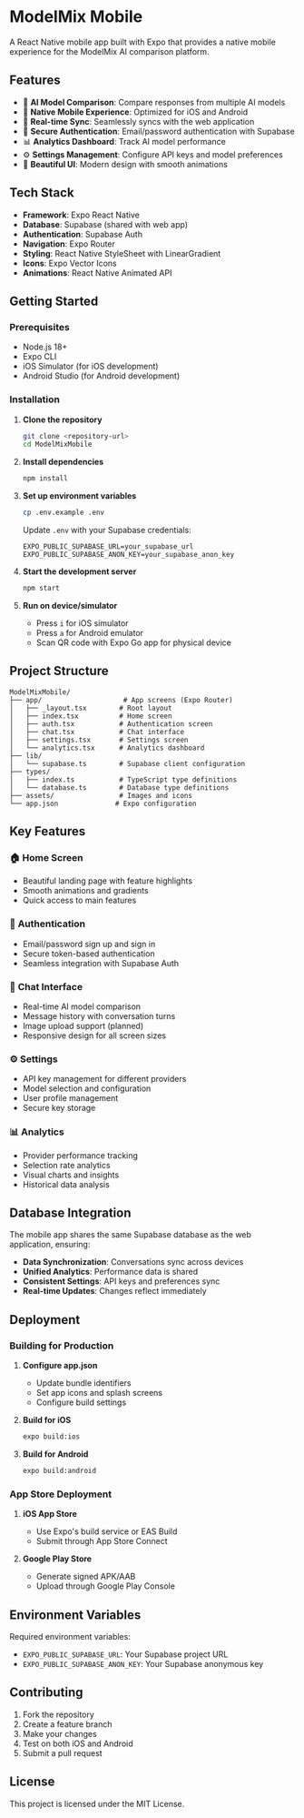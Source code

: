 # ModelMix Mobile

A React Native mobile app built with Expo that provides a native mobile experience for the ModelMix AI comparison platform.

## Features

- 🤖 **AI Model Comparison**: Compare responses from multiple AI models
- 📱 **Native Mobile Experience**: Optimized for iOS and Android
- 🔄 **Real-time Sync**: Seamlessly syncs with the web application
- 🔐 **Secure Authentication**: Email/password authentication with Supabase
- 📊 **Analytics Dashboard**: Track AI model performance
- ⚙️ **Settings Management**: Configure API keys and model preferences
- 🎨 **Beautiful UI**: Modern design with smooth animations

## Tech Stack

- **Framework**: Expo React Native
- **Database**: Supabase (shared with web app)
- **Authentication**: Supabase Auth
- **Navigation**: Expo Router
- **Styling**: React Native StyleSheet with LinearGradient
- **Icons**: Expo Vector Icons
- **Animations**: React Native Animated API

## Getting Started

### Prerequisites

- Node.js 18+ 
- Expo CLI
- iOS Simulator (for iOS development)
- Android Studio (for Android development)

### Installation

1. **Clone the repository**
   ```bash
   git clone <repository-url>
   cd ModelMixMobile
   ```

2. **Install dependencies**
   ```bash
   npm install
   ```

3. **Set up environment variables**
   ```bash
   cp .env.example .env
   ```
   
   Update `.env` with your Supabase credentials:
   ```
   EXPO_PUBLIC_SUPABASE_URL=your_supabase_url
   EXPO_PUBLIC_SUPABASE_ANON_KEY=your_supabase_anon_key
   ```

4. **Start the development server**
   ```bash
   npm start
   ```

5. **Run on device/simulator**
   - Press `i` for iOS simulator
   - Press `a` for Android emulator
   - Scan QR code with Expo Go app for physical device

## Project Structure

```
ModelMixMobile/
├── app/                    # App screens (Expo Router)
│   ├── _layout.tsx        # Root layout
│   ├── index.tsx          # Home screen
│   ├── auth.tsx           # Authentication screen
│   ├── chat.tsx           # Chat interface
│   ├── settings.tsx       # Settings screen
│   └── analytics.tsx      # Analytics dashboard
├── lib/
│   └── supabase.ts        # Supabase client configuration
├── types/
│   ├── index.ts           # TypeScript type definitions
│   └── database.ts        # Database type definitions
├── assets/                # Images and icons
└── app.json              # Expo configuration
```

## Key Features

### 🏠 **Home Screen**
- Beautiful landing page with feature highlights
- Smooth animations and gradients
- Quick access to main features

### 🔐 **Authentication**
- Email/password sign up and sign in
- Secure token-based authentication
- Seamless integration with Supabase Auth

### 💬 **Chat Interface**
- Real-time AI model comparison
- Message history with conversation turns
- Image upload support (planned)
- Responsive design for all screen sizes

### ⚙️ **Settings**
- API key management for different providers
- Model selection and configuration
- User profile management
- Secure key storage

### 📊 **Analytics**
- Provider performance tracking
- Selection rate analytics
- Visual charts and insights
- Historical data analysis

## Database Integration

The mobile app shares the same Supabase database as the web application, ensuring:

- **Data Synchronization**: Conversations sync across devices
- **Unified Analytics**: Performance data is shared
- **Consistent Settings**: API keys and preferences sync
- **Real-time Updates**: Changes reflect immediately

## Deployment

### Building for Production

1. **Configure app.json**
   - Update bundle identifiers
   - Set app icons and splash screens
   - Configure build settings

2. **Build for iOS**
   ```bash
   expo build:ios
   ```

3. **Build for Android**
   ```bash
   expo build:android
   ```

### App Store Deployment

1. **iOS App Store**
   - Use Expo's build service or EAS Build
   - Submit through App Store Connect

2. **Google Play Store**
   - Generate signed APK/AAB
   - Upload through Google Play Console

## Environment Variables

Required environment variables:

- `EXPO_PUBLIC_SUPABASE_URL`: Your Supabase project URL
- `EXPO_PUBLIC_SUPABASE_ANON_KEY`: Your Supabase anonymous key

## Contributing

1. Fork the repository
2. Create a feature branch
3. Make your changes
4. Test on both iOS and Android
5. Submit a pull request

## License

This project is licensed under the MIT License.